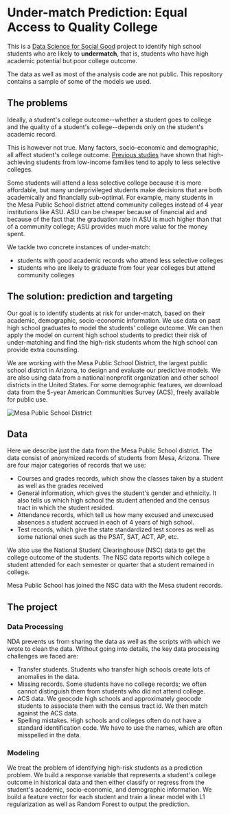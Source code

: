# Under-match Prediction: Equal Access to Quality College
This is a [Data Science for Social Good](www.dssg.io) project to identify high school students who are likely to **undermatch**, that is, students who have high academic potential but poor college outcome.

The data as well as most of the analysis code are not public. This repository contains a sample of some of the models we used. 

## The problems

Ideally, a student's college outcome--whether a student goes to college and the quality of a student's college--depends only on the student's academic record. 

This is however not true. Many factors, socio-economic and demographic, all affect student's college outcome. [Previous studies](http://www.brookings.edu/~/media/projects/bpea/spring%202013/2013a_hoxby.pdf) have shown that high-achieving students from low-income families tend to apply to less selective colleges. 

Some students will attend a less selective college because it is more affordable, but many underprivileged students make decisions that are both academically and financially sub-optimal. For example, many students in the Mesa Public School district attend community colleges instead of 4 year institutions like ASU. ASU can be cheaper because of financial aid and because of the fact that the graduation rate in ASU is much higher than that of a community college; ASU provides much more value for the money spent.

We tackle two concrete instances of under-match:
* students with good academic records who attend less selective colleges
* students who are likely to graduate from four year colleges but attend community colleges

## The solution: prediction and targeting
Our goal is to identify students at risk for under-match, based on their academic, demographic, socio-economic information. We use data on past high school graduates to model the students' college outcome. We can then apply the model on current high school students to predict their risk of under-matching and find the high-risk students whom the high school can provide extra counseling. 

We are working with the Mesa Public School District, the largest public school district in Arizona, to design and evaluate our predictive models. We are also using data from a national nonprofit organization and other school districts in the United States. For some demographic features, we download data from the 5-year American Communities Survey (ACS), freely available for public use. 

![Mesa Public School District](http://dssg.io/img/partners/mesa.png)

## Data

Here we describe just the data from the Mesa Public School district.
The data consist of anonymized records of students from Mesa, Arizona. There are four major categories of records that we use:

* Courses and grades records, which show the classes taken by a student as well as the grades received
* General information, which gives the student's gender and ethnicity. It also tells us which high school the student attended and the census tract in which the student resided. 
* Attendance records, which tell us how many excused and unexcused absences a student accrued in each of 4 years of high school.
* Test records, which give the state standardized test scores as well as some national ones such as the PSAT, SAT, ACT, AP, etc. 

We also use the National Student Clearinghouse (NSC) data to get the college outcome of the students. The NSC data reports which college a student attended for each semester or quarter that a student remained in college.

 Mesa Public School has joined the NSC data with the Mesa student records.

## The project

### Data Processing
NDA prevents us from sharing the data as well as the scripts with which we wrote to clean the data. Without going into details, the key data processing challenges we faced are:

* Transfer students. Students who transfer high schools create lots of anomalies in the data.
* Missing records. Some students have no college records; we often cannot distinguish them from students who did not attend college.
* ACS data. We geocode high schools and approximately geocode students to associate them with the census tract id. We then match against the ACS data.
* Spelling mistakes. High schools and colleges often do not have a standard identification code. We have to use the names, which are often misspelled in the data.


### Modeling

We treat the problem of identifying high-risk students as a prediction problem. We build a response variable that represents a student's college outcome in historical data and then either classify or regress from the student's academic, socio-economic, and demographic information. We build a feature vector for each student and train a linear model with L1 regularization as well as Random Forest to output the prediction.





